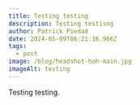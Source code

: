 ```yaml
---
title: Testing testing
description: Testing testisng
author: Patrick Piedad
date: 2024-05-09T06:21:16.966Z
tags:
  - post
image: /blog/headshot-hoh-main.jpg
imageAlt: testing
---
```

T﻿esting testing.
